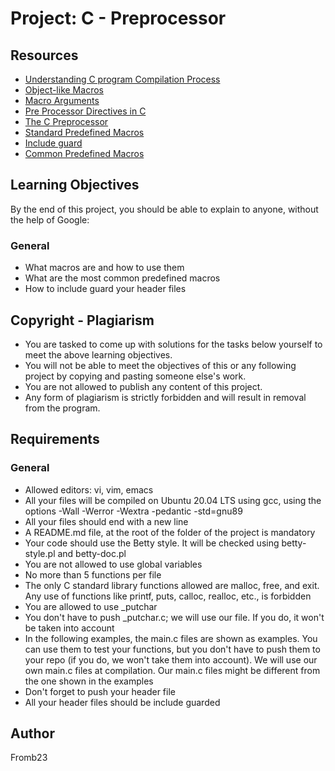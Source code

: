 # Project: C - Preprocessor

## Resources
- [Understanding C program Compilation Process](#)
- [Object-like Macros](#)
- [Macro Arguments](#)
- [Pre Processor Directives in C](#)
- [The C Preprocessor](#)
- [Standard Predefined Macros](#)
- [Include guard](#)
- [Common Predefined Macros](#)

## Learning Objectives
By the end of this project, you should be able to explain to anyone, without the help of Google:

### General
- What macros are and how to use them
- What are the most common predefined macros
- How to include guard your header files

## Copyright - Plagiarism
- You are tasked to come up with solutions for the tasks below yourself to meet the above learning objectives.
- You will not be able to meet the objectives of this or any following project by copying and pasting someone else's work.
- You are not allowed to publish any content of this project.
- Any form of plagiarism is strictly forbidden and will result in removal from the program.

## Requirements
### General
- Allowed editors: vi, vim, emacs
- All your files will be compiled on Ubuntu 20.04 LTS using gcc, using the options -Wall -Werror -Wextra -pedantic -std=gnu89
- All your files should end with a new line
- A README.md file, at the root of the folder of the project is mandatory
- Your code should use the Betty style. It will be checked using betty-style.pl and betty-doc.pl
- You are not allowed to use global variables
- No more than 5 functions per file
- The only C standard library functions allowed are malloc, free, and exit. Any use of functions like printf, puts, calloc, realloc, etc., is forbidden
- You are allowed to use _putchar
- You don't have to push _putchar.c; we will use our file. If you do, it won't be taken into account
- In the following examples, the main.c files are shown as examples. You can use them to test your functions, but you don't have to push them to your repo (if you do, we won't take them into account). We will use our own main.c files at compilation. Our main.c files might be different from the one shown in the examples
- Don't forget to push your header file
- All your header files should be include guarded
## Author

Fromb23
